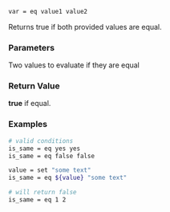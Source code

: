 ```sh
var = eq value1 value2
```

Returns true if both provided values are equal.

### Parameters

Two values to evaluate if they are equal

### Return Value

**true** if equal.

### Examples

```sh
# valid conditions
is_same = eq yes yes
is_same = eq false false

value = set "some text"
is_same = eq ${value} "some text"

# will return false
is_same = eq 1 2
```
